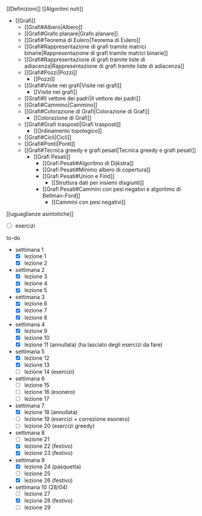 [[Definizioni]]
[[Algoritmi noti]]
- [[Grafi]]
	- [[Grafi#Albero|Albero]]
	- [[Grafi#Grafo planare|Grafo planare]]
	- [[Grafi#Teorema di Eulero|Teorema di Eulero]]
	- [[Grafi#Rappresentazione di grafi tramite matrici binarie|Rappresentazione di grafi tramite matrici binarie]]
	- [[Grafi#Rappresentazione di grafi tramite liste di adiacenza|Rappresentazione di grafi tramite liste di adiacenza]]
	- [[Grafi#Pozzi|Pozzi]]
		- [[Pozzi]]
	- [[Grafi#Visite nei grafi|Visite nei grafi]]
		- [[Visite nei grafi]]
	- [[Grafi#Il vettore dei padri|Il vettore dei padri]]
	- [[Grafi#Cammino|Cammino]]
	- [[Grafi#Colorazione di Grafi|Colorazione di Grafi]]
		- [[Colorazione di Grafi]]
	- [[Grafi#Grafi trasposti|Grafi trasposti]]
		- [[Ordinamento topologico]]
	- [[Grafi#Cicli|Cicli]]
	- [[Grafi#Ponti|Ponti]]
	- [[Grafi#Tecnica greedy e grafi pesati|Tecnica greedy e grafi pesati]]
		- [[Grafi Pesati]]
			- [[Grafi Pesati#Algoritmo di Dijkstra]]
			- [[Grafi Pesati#Minimo albero di copertura]]
			- [[Grafi Pesati#Union e Find]]
				- [[Struttura dati per insiemi disgiunti]]
			- [[Grafi Pesati#Cammini con pesi negativi e algoritmo di Bellman-Ford]]
				- [[Cammini con pesi negativi]]

[[uguaglianze asintotiche]]

- [ ] esercizi

to-do
- settimana 1
	- [x] lezione 1
	- [x] lezione 2
- settimana 2
	- [x] lezione 3
	- [x] lezione 4
	- [x] lezione 5
- settimana 3
	- [x] lezione 6
	- [x] lezione 7
	- [x] lezione 8
- settimana 4
	- [x] lezione 9
	- [x] lezione 10
	- [x] lezione 11 (annullata) (ha lasciato degli esercizi da fare)
- settimana 5
	- [x] lezione 12
	- [x] lezione 13
	- [ ] lezione 14 (esercizi)
- settimana 6
	- [ ] lezione 15
	- [ ] lezione 16 (esonero)
	- [ ] lezione 17
- settimana 7
	- [x] lezione 18 (annullata)
	- [ ] lezione 19 (esercizi + correzione esonero)
	- [ ] lezione 20 (esercizi greedy)
- settimana 8
	- [ ] lezione 21
	- [x] lezione 22 (festivo)
	- [x] lezione 23 (festivo)
- settimana 9
	- [x] lezione 24 (pasquetta)
	- [ ] lezione 25
	- [x] lezione 26  (festivo)
- settimana 10 (28/04)
	- [ ] lezione 27
	- [x] lezione 28 (festivo)
	- [ ] lezione 29
